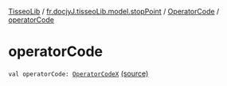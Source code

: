 [TisseoLib](../../index.md) / [fr.docjyJ.tisseoLib.model.stopPoint](../index.md) / [OperatorCode](index.md) / [operatorCode](./operator-code.md)

# operatorCode

`val operatorCode: `[`OperatorCodeX`](../-operator-code-x/index.md) [(source)](https://github.com/docjyJ/TisseoLib/tree/master/src/main/kotlin/fr/docjyJ/tisseoLib/model/stopPoint/OperatorCode.kt#L8)